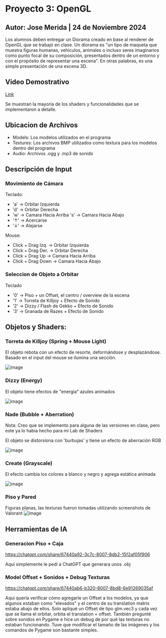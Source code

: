 # Proyecto 3: OpenGL
## Autor: Jose Merida | 24 de Noviembre 2024
Los alumnos deben entregar un Diorama creado en base al renderer de OpenGL que se trabajó en clase. Un diorama es "un tipo de maqueta que muestra figuras humanas, vehículos, animales o incluso seres imaginarios como punto focal de su composición, presentados dentro de un entorno y con el propósito de representar una escena". En otras palabras, es una simple presentación de una escena 3D.

## Video Demostrativo
[Link](https://youtu.be/3bnXfLrfhv0)

Se muestran la mayoría de los shaders y funcionalidades que se implementaron a detalle.

## Ubicacion de Archivos
- Models: Los modelos utilizados en el programa
- Textures: Los archivos BMP utilizados como textura para los modelos dentro del programa
- Audio: Archivos .ogg y .mp3 de sonido

## Descripción de Input
### Movimiento de Cámara
Teclado:
- 'a' -> Orbitar Izquierda
- 'd' -> Orbitar Derecha
- 'w' -> Camara Hacia Arriba
  's' -> Camara Hacia Abajo
- '↑' -> Acercarse
- '↓' -> Alejarse
  
Mouse:
- Click + Drag Izq. -> Orbitar Izquierda
- Click + Drag Der. -> Orbitar Derecha
- Click + Drag Up -> Camara Hacia Arriba
- Click + Drag Down -> Camara Hacia Abajo

### Seleccion de Objeto a Orbitar
Teclado
- '0' -> Piso + un Offset, el centro / overview de la escena
- '1' -> Torreta de Killjoy + Efecto de Sonido
- '2' -> Dizzy / Flash de Gekko + Efecto de Sonido
- '3' -> Granada de Razes + Efecto de Sonido

## Objetos y Shaders:

### Torreta de Killjoy (Spring + Mouse Light)
El objeto rebota con un efecto de resorte, deformándose y desplazándose. Basado en el input del mouse se ilumina una sección.

![image](https://github.com/user-attachments/assets/2fe6351c-b22c-4e85-b3a6-2af0a7d23938)

### Dizzy (Energy)
El objeto tiene efectos de "energía" azules animados

![image](https://github.com/user-attachments/assets/8e4c6f29-efad-4f7f-a00b-f4f74985a79d)

### Nade (Bubble + Aberration)
Nota: Creo que se implemento para alguna de las versiones en clase, pero este ya lo habia hecho para mi Lab de Shaders

El objeto se distorsiona con 'burbujas' y tiene un efecto de aberración RGB

![image](https://github.com/user-attachments/assets/03eb7dd8-f27c-4e12-995c-cda0780c6dbb)

### Create (Grayscale)
El efecto cambia los colores a blanco y negro y agrega estática animada

![image](https://github.com/user-attachments/assets/ded0e0ec-d397-4d74-b47d-8c87dce61359)

### Piso y Pared
Figuras planas, las texturas fueron tomadas utilizando screenshots de Valorant
![image](https://github.com/user-attachments/assets/fb655d64-93f8-4d6e-9740-8764666d884f)

## Herramientas de IA
### Generacion Piso + Caja
https://chatgpt.com/share/67440a92-3c7c-8007-8db2-15f2af05f906

Aqui simplemente le pedi a ChatGPT que generara unos .obj

### Model Offset + Sonidos + Debug Texturas
https://chatgpt.com/share/67440ab6-b320-8007-8bd8-6e91269035af

Aquí quería verificar cómo agregarle un Offset a los modelos, ya que algunos estaban como "elevados" y el centro de su translation matrix estaba abajo de ellos. Solo apliqué un Offset de tipo glm.vec3 y cada vez que se llama el orbitar, orbita el translation + offset. También pregunté sobre sonidos en Pygame e hice un debug de por qué las texturas no estaban funcionando. Tuve que modificar el tamaño de las imágenes y los comandos de Pygame son bastante simples.
